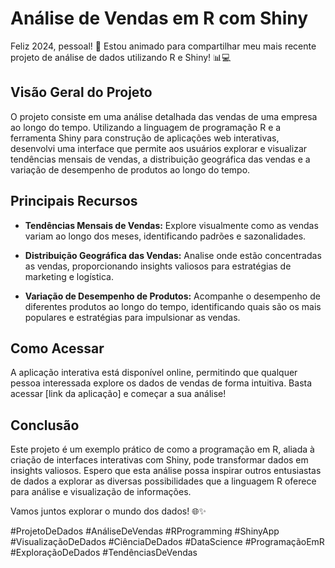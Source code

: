 # Análise de Vendas em R com Shiny

Feliz 2024, pessoal! 🚀 Estou animado para compartilhar meu mais recente projeto de análise de dados utilizando R e Shiny! 📊💻

## Visão Geral do Projeto

O projeto consiste em uma análise detalhada das vendas de uma empresa ao longo do tempo. Utilizando a linguagem de programação R e a ferramenta Shiny para construção de aplicações web interativas, desenvolvi uma interface que permite aos usuários explorar e visualizar tendências mensais de vendas, a distribuição geográfica das vendas e a variação de desempenho de produtos ao longo do tempo.

## Principais Recursos

- **Tendências Mensais de Vendas:** Explore visualmente como as vendas variam ao longo dos meses, identificando padrões e sazonalidades.
  
- **Distribuição Geográfica das Vendas:** Analise onde estão concentradas as vendas, proporcionando insights valiosos para estratégias de marketing e logística.
  
- **Variação de Desempenho de Produtos:** Acompanhe o desempenho de diferentes produtos ao longo do tempo, identificando quais são os mais populares e estratégias para impulsionar as vendas.

## Como Acessar

A aplicação interativa está disponível online, permitindo que qualquer pessoa interessada explore os dados de vendas de forma intuitiva. Basta acessar [link da aplicação] e começar a sua análise!

## Conclusão

Este projeto é um exemplo prático de como a programação em R, aliada à criação de interfaces interativas com Shiny, pode transformar dados em insights valiosos. Espero que esta análise possa inspirar outros entusiastas de dados a explorar as diversas possibilidades que a linguagem R oferece para análise e visualização de informações.

Vamos juntos explorar o mundo dos dados! 🌐✨


#ProjetoDeDados #AnáliseDeVendas #RProgramming #ShinyApp #VisualizaçãoDeDados #CiênciaDeDados #DataScience #ProgramaçãoEmR #ExploraçãoDeDados #TendênciasDeVendas
